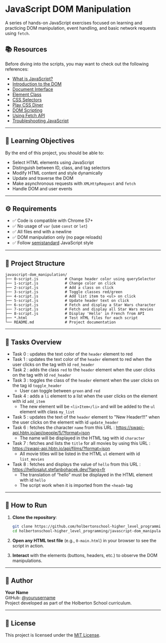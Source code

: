 # JavaScript DOM Manipulation

A series of hands-on JavaScript exercises focused on learning and practicing DOM manipulation, event handling, and basic network requests using `fetch`.

## 📚 Resources

Before diving into the scripts, you may want to check out the following references:

- [What is JavaScript?](https://developer.mozilla.org/en-US/docs/Web/JavaScript)
- [Introduction to the DOM](https://developer.mozilla.org/en-US/docs/Web/API/Document_Object_Model/Introduction)
- [Document Interface](https://developer.mozilla.org/en-US/docs/Web/API/Document)
- [Element Class](https://developer.mozilla.org/en-US/docs/Web/API/Element)
- [CSS Selectors](https://developer.mozilla.org/en-US/docs/Web/CSS/CSS_Selectors)
- [Play CSS Diner](https://flukeout.github.io/)
- [DOM Scripting](https://www.w3schools.com/js/js_htmldom.asp)
- [Using Fetch API](https://developer.mozilla.org/en-US/docs/Web/API/Fetch_API)
- [Troubleshooting JavaScript](https://developer.mozilla.org/en-US/docs/Learn/JavaScript/First_steps/What_went_wrong)

---

## 🎯 Learning Objectives

By the end of this project, you should be able to:

- Select HTML elements using JavaScript
- Distinguish between ID, class, and tag selectors
- Modify HTML content and style dynamically
- Update and traverse the DOM
- Make asynchronous requests with `XMLHttpRequest` and `fetch`
- Handle DOM and user events

---

## ⚙️ Requirements

- ✅ Code is compatible with Chrome 57+  
- ✅ No usage of `var` (use `const` or `let`)  
- ✅ All files end with a newline  
- ✅ DOM manipulation only (no page reloads)  
- ✅ Follow [semistandard](https://github.com/standard/semistandard) JavaScript style  

---

## 📁 Project Structure

```
javascript-dom_manipulation/
├── 0-script.js            # Change header color using querySelector
├── 1-script.js            # Change color on click
├── 2-script.js            # Add a class on click
├── 3-script.js            # Toggle classes red/green
├── 4-script.js            # Add list item to <ul> on click
├── 5-script.js            # Update header text on click
├── 6-script.js            # Fetch and display a Star Wars character
├── 7-script.js            # Fetch and display all Star Wars movies
├── 8-script.js            # Display 'Hello' in French from API
├── *.html                 # Test HTML files for each script
└── README.md              # Project documentation
```

---

## 🧪 Tasks Overview

- Task 0 : updates the text color of the `header` element to red
- Task 1 : updates the text color of the `header` element to red when the user clicks on the tag with id `red_header`
- Task 2 : adds the class `red` to the `header` element when the user clicks on the tag with id `red_header`
- Task 3 : toggles the class of the `header` element when the user clicks on the tag id `toggle_header`
  * User can toggle between `green` and `red`
- Task 4 : adds a `li` element to a list when the user clicks on the element with id `add_item`
  * The new element will be `<li>Item</li>` and will be added to the `ul` element with class `my_list`
- Task 5 : updates the text of the `header` element to "New Header!!!" when the user clicks on the element with id `update_header`
- Task 6 : fetches the character `name` from this URL : https://swapi-api.hbtn.io/api/people/5/?format=json
  * The name will be displayed in the HTML tag with id `character`
- Task 7 : fetches and lists the `title` for all movies by using this URL : https://swapi-api.hbtn.io/api/films/?format=json
  * All movie titles will be listed in the HTML `ul` element with id `list_movies`
- Task 8 : fetches and displays the value of `hello` from this URL : https://hellosalut.stefanbohacek.dev/?lang=fr
  * The translation of “hello” must be displayed in the HTML element with id `hello`
  * The script work when it is imported from the `<head>` tag

---

## 🔧 How to Run

1. **Clone the repository**:
   ```bash
   git clone https://github.com/holbertonschool-higher_level_programming.git
   cd holbertonschool-higher_level_programming/javascript-dom_manipulation
   ```

2. **Open any HTML test file** (e.g., `0-main.html`) in your browser to see the script in action.

3. **Interact** with the elements (buttons, headers, etc.) to observe the DOM manipulations.

---

## 👤 Author

**Your Name**  
GitHub: [@yourusername](https://github.com/yourusername)  
Project developed as part of the Holberton School curriculum.

---

## 🪪 License

This project is licensed under the [MIT License](LICENSE).